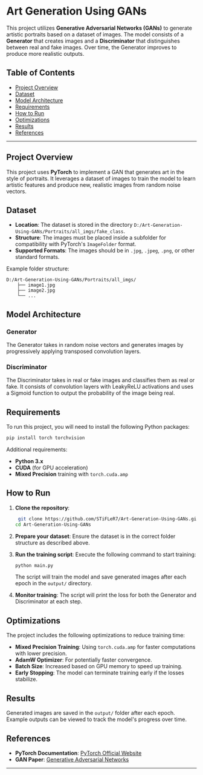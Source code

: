 
# Art Generation Using GANs

This project utilizes **Generative Adversarial Networks (GANs)** to generate artistic portraits based on a dataset of images. The model consists of a **Generator** that creates images and a **Discriminator** that distinguishes between real and fake images. Over time, the Generator improves to produce more realistic outputs.

## Table of Contents

- [Project Overview](#project-overview)
- [Dataset](#dataset)
- [Model Architecture](#model-architecture)
- [Requirements](#requirements)
- [How to Run](#how-to-run)
- [Optimizations](#optimizations)
- [Results](#results)
- [References](#references)

---

## Project Overview

This project uses **PyTorch** to implement a GAN that generates art in the style of portraits. It leverages a dataset of images to train the model to learn artistic features and produce new, realistic images from random noise vectors.

## Dataset

- **Location**: The dataset is stored in the directory `D:/Art-Generation-Using-GANs/Portraits/all_imgs/fake_class`.
- **Structure**: The images must be placed inside a subfolder for compatibility with PyTorch's `ImageFolder` format.
- **Supported Formats**: The images should be in `.jpg`, `.jpeg`, `.png`, or other standard formats.

Example folder structure:

```
D:/Art-Generation-Using-GANs/Portraits/all_imgs/
    ├── image1.jpg
    ├── image2.jpg
    └── ...
```

## Model Architecture

### Generator
The Generator takes in random noise vectors and generates images by progressively applying transposed convolution layers.

### Discriminator
The Discriminator takes in real or fake images and classifies them as real or fake. It consists of convolution layers with LeakyReLU activations and uses a Sigmoid function to output the probability of the image being real.

## Requirements

To run this project, you will need to install the following Python packages:

```bash
pip install torch torchvision
```

Additional requirements:

- **Python 3.x**
- **CUDA** (for GPU acceleration)
- **Mixed Precision** training with `torch.cuda.amp`

## How to Run

1. **Clone the repository**:
   ```bash
    git clone https://github.com/STiFLeR7/Art-Generation-Using-GANs.git
   cd Art-Generation-Using-GANs
   ```

2. **Prepare your dataset**:
   Ensure the dataset is in the correct folder structure as described above.

3. **Run the training script**:
   Execute the following command to start training:
   ```bash
   python main.py
   ```

   The script will train the model and save generated images after each epoch in the `output/` directory.

4. **Monitor training**:
   The script will print the loss for both the Generator and Discriminator at each step.

## Optimizations

The project includes the following optimizations to reduce training time:

- **Mixed Precision Training**: Using `torch.cuda.amp` for faster computations with lower precision.
- **AdamW Optimizer**: For potentially faster convergence.
- **Batch Size**: Increased based on GPU memory to speed up training.
- **Early Stopping**: The model can terminate training early if the losses stabilize.

## Results

Generated images are saved in the `output/` folder after each epoch. Example outputs can be viewed to track the model's progress over time.

## References

- **PyTorch Documentation**: [PyTorch Official Website](https://pytorch.org/docs/stable/index.html)
- **GAN Paper**: [Generative Adversarial Networks](https://arxiv.org/abs/1406.2661)

---
